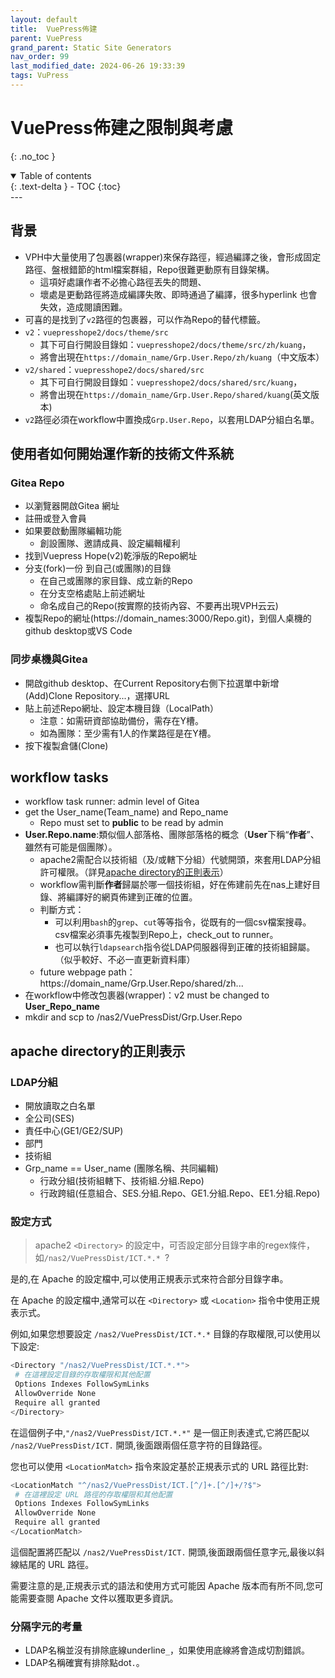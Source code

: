 ```yaml
---
layout: default
title:  VuePress佈建
parent: VuePress
grand_parent: Static Site Generators
nav_order: 99
last_modified_date: 2024-06-26 19:33:39
tags: VuPress
---
```


# VuePress佈建之限制與考慮
{: .no_toc }

<details open markdown="block">
  <summary>
    Table of contents
  </summary>
  {: .text-delta }
- TOC
{:toc}
</details>
---

## 背景

- VPH中大量使用了包裹器(wrapper)來保存路徑，經過編譯之後，會形成固定路徑、盤根錯節的html檔案群組，Repo很難更動原有目錄架構。
  - 這項好處讓作者不必擔心路徑丟失的問題、
  - 壞處是更動路徑將造成編譯失敗、即時通過了編譯，很多hyperlink 也會失效，造成閱讀困難。
- 可喜的是找到了`v2`路徑的包裹器，可以作為Repo的替代標籤。
- `v2`：`vuepresshope2/docs/theme/src`
  - 其下可自行開設目錄如：`vuepresshope2/docs/theme/src/zh/kuang`，
  - 將會出現在`https://domain_name/Grp.User.Repo/zh/kuang`（中文版本）
- `v2/shared`：`vuepresshope2/docs/shared/src`
  - 其下可自行開設目錄如：`vuepresshope2/docs/shared/src/kuang`，
  - 將會出現在`https://domain_name/Grp.User.Repo/shared/kuang`(英文版本)
- `v2`路徑必須在workflow中置換成`Grp.User.Repo`，以套用LDAP分組白名單。

## 使用者如何開始運作新的技術文件系統

### Gitea Repo

- 以瀏覽器開啟Gitea 網址
- 註冊或登入會員
- 如果要啟動團隊編輯功能
  - 創設團隊、邀請成員、設定編輯權利
- 找到Vuepress Hope(v2)乾淨版的Repo網址
- 分支(fork)一份 到自己(或團隊)的目錄
  - 在自己或團隊的家目錄、成立新的Repo
  - 在分支空格處貼上前述網址
  - 命名成自己的Repo(按實際的技術內容、不要再出現VPH云云)
- 複製Repo的網址(https://domain_names:3000/Repo.git)，到個人桌機的github desktop或VS Code

### 同步桌機與Gitea

- 開啟github desktop、在Current Repository右側下拉選單中新增(Add)Clone Repository...，選擇URL
- 貼上前述Repo網址、設定本機目錄（LocalPath）
  - 注意：如需研資部協助備份，需存在Y槽。
  - 如為團隊：至少需有1人的作業路徑是在Y槽。
- 按下複製倉儲(Clone)

## workflow tasks

- workflow task runner: admin level of Gitea
- get the User_name(Team_name) and Repo_name
  - Repo must set to **public** to be read by admin
- **User.Repo.name**:類似個人部落格、團隊部落格的概念（**User**下稱“**作者**”、雖然有可能是個團隊）。
  - apache2需配合以技術組（及/或轄下分組）代號開頭，來套用LDAP分組許可權限。（詳見[apache directory的正則表示](#apache-directory的正則表示)）
  - workflow需判斷**作者**歸屬於哪一個技術組，好在佈建前先在nas上建好目錄、將編譯好的網頁佈建到正確的位置。
  - 判斷方式：
    - 可以利用`bash`的`grep`、`cut`等等指令，從既有的一個csv檔案搜尋。csv檔案必須事先複製到Repo上，check_out to runner。
    - 也可以執行`ldapsearch`指令從LDAP伺服器得到正確的技術組歸屬。（似乎較好、不必一直更新資料庫）
  - future webpage path：https://domain_name/Grp.User.Repo/shared/zh...
- 在workflow中修改包裹器(wrapper)：v2 must be changed to **User_Repo_name**
- mkdir and scp to /nas2/VuePressDist/Grp.User.Repo


## apache directory的正則表示

### LDAP分組

- 開放讀取之白名單
- 全公司(SES)
- 責任中心(GE1/GE2/SUP)
- 部門
- 技術組
- Grp_name == User_name (團隊名稱、共同編輯)
  - 行政分組(技術組轄下、技術組.分組.Repo)
  - 行政跨組(任意組合、SES.分組.Repo、GE1.分組.Repo、EE1.分組.Repo)

### 設定方式

> apache2 `<Directory>` 的設定中，可否設定部分目錄字串的regex條件，如`/nas2/VuePressDist/ICT.*.* `?

是的,在 Apache 的設定檔中,可以使用正規表示式來符合部分目錄字串。

在 Apache 的設定檔中,通常可以在 `<Directory>` 或 `<Location>` 指令中使用正規表示式。

例如,如果您想要設定 `/nas2/VuePressDist/ICT.*.*` 目錄的存取權限,可以使用以下設定:

```bash
<Directory "/nas2/VuePressDist/ICT.*.*">
 # 在這裡設定目錄的存取權限和其他配置
 Options Indexes FollowSymLinks
 AllowOverride None
 Require all granted
</Directory>
```

在這個例子中,`"/nas2/VuePressDist/ICT.*.*"` 是一個正則表達式,它將匹配以 `/nas2/VuePressDist/ICT.` 開頭,後面跟兩個任意字符的目錄路徑。

您也可以使用 `<LocationMatch>` 指令來設定基於正規表示式的 URL 路徑比對:

```bash
<LocationMatch "^/nas2/VuePressDist/ICT.[^/]+.[^/]+/?$">
 # 在這裡設定 URL 路徑的存取權限和其他配置
 Options Indexes FollowSymLinks
 AllowOverride None
 Require all granted
</LocationMatch>
```

這個配置將匹配以 `/nas2/VuePressDist/ICT.` 開頭,後面跟兩個任意字元,最後以斜線結尾的 URL 路徑。

需要注意的是,正規表示式的語法和使用方式可能因 Apache 版本而有所不同,您可能需要查閱 Apache 文件以獲取更多資訊。

### 分隔字元的考量

- LDAP名稱並沒有排除底線underline`_`，如果使用底線將會造成切割錯誤。
- LDAP名稱確實有排除點dot`.`。
